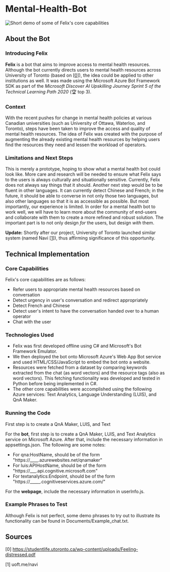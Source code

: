 # Mental-Health-Bot

![Short demo of some of Felix's core capabilities](Felix-Short-Demo.gif)

## About the Bot

### Introducing Felix
__Felix__ is a bot that aims to improve access to mental health resources. Although the bot currently directs users to mental health resources across University of Toronto (based on \[[0](#sources)\]), the idea could be applied to other institutions as well. It was made using the Microsoft Azure Bot Framework SDK as part of the *Microsoft Discover AI Upskilling Journey Sprint 5 of the Technical Learning Path 2020* (🏆 top 3). 

### Context
With the recent pushes for change in mental health policies at various Canadian universities (such as University of Ottawa, Waterloo, and Toronto), steps have been taken to improve the access and quality of mental health resources. The idea of Felix was created with the purpose of augmenting the already existing mental health resources by helping users find the resources they need and lessen the workload of operators.

### Limitations and Next Steps
This is merely a prototype, hoping to show what a mental health bot could look like. More care and research will be needed to ensure what Felix says to the users is always culturally and situationally sensitive. Currently, Felix does not always say things that it should. Another next step would be to be fluent in other languages. It can currently detect Chinese and French; in the future, it should be able to converse in not only those two languages, but also other languages so that it is as accessible as possible. But most importantly, our experience is limited. In order for a mental health bot to work well, we will have to learn more about the community of end-users and collaborate with them to create a more refined and robust solution. The important part is to not only design *for* the users, but design *with* them.

__Update:__ Shortly after our project, University of Toronto launched similar system (named Navi \[[1](#sources)\]), thus affirming significance of this opportunity.

## Technical Implementation

### Core Capabilities
Felix's core capabilities are as follows:
- Refer users to appropriate mental health resources based on conversation
- Detect urgency in user's conversation and redirect appropriately
- Detect French and Chinese
- Detect user's intent to have the conversation handed over to a human operator
- Chat with the user

### Technologies Used
- Felix was first developed offline using C# and Microsoft's Bot Framework Emulator. 
- We then deployed the bot onto Microsoft Azure's Web App Bot service and used HTML/CSS/JavaScript to embed the bot onto a website. 
- Resources were fetched from a dataset by comparing keywords extracted from the chat (as word vectors) and the resource tags (also as word vectors). This fetching functionality was developed and tested in Python before being implemented in C#. 
- The other core capabilities were accomplished using the following Azure services: Text Analytics, Language Understanding (LUIS), and QnA Maker.

### Running the Code
First step is to create a QnA Maker, LUIS, and Text

For the __bot__, first step is to create a QnA Maker, LUIS, and Text Analytics service on Microsoft Azure. After that, include the necessary information in appsettings.json. The following are some notes:
- For qna:HostName, should be of the form "https://____.azurewebsites.net/qnamaker"
- For luis:APIHostName, should be of the form "https://___.api.cognitive.microsoft.com"
- For textanalytics:Endpoint, should be of the form "https://_____.cognitiveservices.azure.com/"

For the __webpage__, include the necessary information in userInfo.js.

### Example Phrases to Test
Although Felix is not perfect, some demo phrases to try out to illustrate its functionality can be found in Documents/Example_chat.txt.

## <a name="sources"></a>Sources
\[0\] https://studentlife.utoronto.ca/wp-content/uploads/Feeling-distressed.pdf

\[1\] uoft.me/navi
